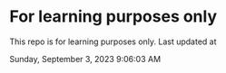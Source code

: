 # For learning purposes only
This repo is for learning purposes only.
Last updated at

Sunday, September 3, 2023 9:06:03 AM

